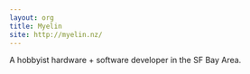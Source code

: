 ```yaml
---
layout: org
title: Myelin
site: http://myelin.nz/
---
```

A hobbyist hardware + software developer in the SF Bay Area.
